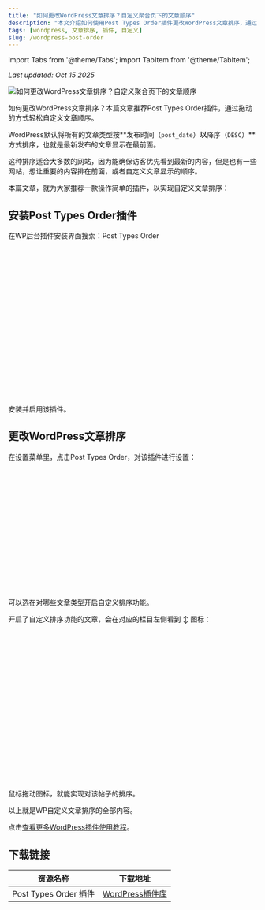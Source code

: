 ```yaml
---
title: "如何更改WordPress文章排序？自定义聚合页下的文章顺序"
description: "本文介绍如何使用Post Types Order插件更改WordPress文章排序，通过拖动的方式轻松自定义文章顺序。"
tags: [wordpress, 文章排序, 插件, 自定义]
slug: /wordpress-post-order
---
```


import Tabs from '@theme/Tabs';
import TabItem from '@theme/TabItem';

_Last updated: Oct 15 2025_

![如何更改WordPress文章排序？自定义聚合页下的文章顺序](https://website-custom.com/wp-content/uploads/2025/05/sort.webp)

如何更改WordPress文章排序？本篇文章推荐Post Types Order插件，通过拖动的方式轻松自定义文章顺序。

WordPress默认将所有的文章类型按**发布时间（`post_date`）**以**降序（`DESC`）**方式排序，也就是最新发布的文章显示在最前面。

这种排序适合大多数的网站，因为能确保访客优先看到最新的内容，但是也有一些网站，想让重要的内容排在前面，或者自定义文章显示的顺序。

本篇文章，就为大家推荐一款操作简单的插件，以实现自定义文章排序：

## 安装Post Types Order插件

在WP后台插件安装界面搜索：Post Types Order

![安装Post Types Order插件](data:image/svg+xml,%3Csvg%20xmlns='http://www.w3.org/2000/svg'%20width='569'%20height='343'%20viewBox='0%200%20569%20343'%3E%3C/svg%3E)

安装并启用该插件。

## 更改WordPress文章排序

在设置菜单里，点击Post Types Order，对该插件进行设置：

![Post Types Order设置界面](data:image/svg+xml,%3Csvg%20xmlns='http://www.w3.org/2000/svg'%20width='800'%20height='392'%20viewBox='0%200%20800%20392'%3E%3C/svg%3E)

可以选在对哪些文章类型开启自定义排序功能。

开启了自定义排序功能的文章，会在对应的栏目左侧看到 ↕ 图标：

![拖放文章进行排序](data:image/svg+xml,%3Csvg%20xmlns='http://www.w3.org/2000/svg'%20width='531'%20height='323'%20viewBox='0%200%20531%20323'%3E%3C/svg%3E)

鼠标拖动图标，就能实现对该帖子的排序。

以上就是WP自定义文章排序的全部内容。

点击[查看更多WordPress插件使用教程](https://website-custom.com/tools-plugins-tutorial/)。

## 下载链接

| 资源名称 | 下载地址 |
|---------|----------|
| Post Types Order 插件 | [WordPress插件库](https://wordpress.org/plugins/post-types-order/) |
